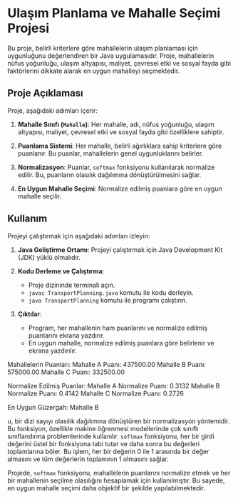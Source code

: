 # Ulaşım Planlama ve Mahalle Seçimi Projesi

Bu proje, belirli kriterlere göre mahallelerin ulaşım planlaması için uygunluğunu değerlendiren bir Java uygulamasıdır. Proje, mahallelerin nüfus yoğunluğu, ulaşım altyapısı, maliyet, çevresel etki ve sosyal fayda gibi faktörlerini dikkate alarak en uygun mahalleyi seçmektedir.

## Proje Açıklaması

Proje, aşağıdaki adımları içerir:

1. **Mahalle Sınıfı (`Mahalle`)**: Her mahalle, adı, nüfus yoğunluğu, ulaşım altyapısı, maliyet, çevresel etki ve sosyal fayda gibi özelliklere sahiptir.

2. **Puanlama Sistemi**: Her mahalle, belirli ağırlıklara sahip kriterlere göre puanlanır. Bu puanlar, mahallelerin genel uygunluklarını belirler.

3. **Normalizasyon**: Puanlar, `softmax` fonksiyonu kullanılarak normalize edilir. Bu, puanların olasılık dağılımına dönüştürülmesini sağlar.

4. **En Uygun Mahalle Seçimi**: Normalize edilmiş puanlara göre en uygun mahalle seçilir.

## Kullanım

Projeyi çalıştırmak için aşağıdaki adımları izleyin:

1. **Java Geliştirme Ortamı**: Projeyi çalıştırmak için Java Development Kit (JDK) yüklü olmalıdır.

2. **Kodu Derleme ve Çalıştırma**:
   - Proje dizininde terminali açın.
   - `javac TransportPlanning.java` komutu ile kodu derleyin.
   - `java TransportPlanning` komutu ile programı çalıştırın.

3. **Çıktılar**:
   - Program, her mahallenin ham puanlarını ve normalize edilmiş puanlarını ekrana yazdırır.
   - En uygun mahalle, normalize edilmiş puanlara göre belirlenir ve ekrana yazdırılır.

Mahallelerin Puanları:
Mahalle A Puanı: 437500.00
Mahalle B Puanı: 575000.00
Mahalle C Puanı: 332500.00

Normalize Edilmiş Puanlar:
Mahalle A Normalize Puanı: 0.3132
Mahalle B Normalize Puanı: 0.4142
Mahalle C Normalize Puanı: 0.2726

En Uygun Güzergah: Mahalle B


u, bir dizi sayıyı olasılık dağılımına dönüştüren bir normalizasyon yöntemidir. Bu fonksiyon, özellikle makine öğrenmesi modellerinde çok sınıflı sınıflandırma problemlerinde kullanılır.
`softmax` fonksiyonu, her bir girdi değerini üstel bir fonksiyona tabi tutar ve daha sonra bu değerleri toplamlarına böler.
Bu işlem, her bir değerin 0 ile 1 arasında bir değer almasını ve tüm değerlerin toplamının 1 olmasını sağlar.

Projede, `softmax` fonksiyonu, mahallelerin puanlarını normalize etmek ve her bir mahallenin seçilme olasılığını hesaplamak için kullanılmıştır.
Bu sayede, en uygun mahalle seçimi daha objektif bir şekilde yapılabilmektedir.
